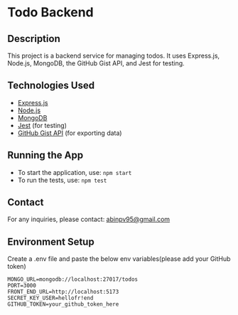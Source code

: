 # Todo Backend
## Description
This project is a backend service for managing todos. It uses Express.js, Node.js, MongoDB, the GitHub Gist API, and Jest for testing.

## Technologies Used
- [Express.js](https://expressjs.com/)
- [Node.js](https://nodejs.org/)
- [MongoDB](https://www.mongodb.com/)
- [Jest](https://jestjs.io/) (for testing)
- [GitHub Gist API](https://docs.github.com/en/rest/gists) (for exporting data)
  
## Running the App
- To start the application, 
  use:   `npm start`
- To run the tests,
 use: `npm test
`

## Contact
For any inquiries, please contact: abinpv95@gmail.com

## Environment Setup
Create a .env file and paste the below env variables(please add your GitHub token)
```env
MONGO_URL=mongodb://localhost:27017/todos
PORT=3000
FRONT_END_URL=http://localhost:5173
SECRET_KEY_USER=hellofr!end
GITHUB_TOKEN=your_github_token_here


